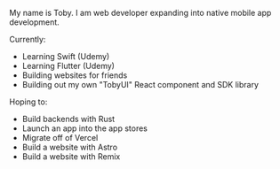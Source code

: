 My name is Toby. I am web developer expanding into native mobile app development.

Currently:
- Learning Swift (Udemy)
- Learning Flutter (Udemy)
- Building websites for friends
- Building out my own "TobyUI" React component and SDK library

Hoping to:
- Build backends with Rust
- Launch an app into the app stores
- Migrate off of Vercel
- Build a website with Astro
- Build a website with Remix
